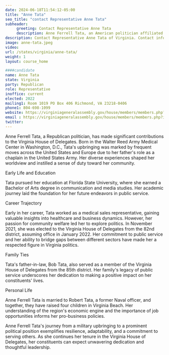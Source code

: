 ```yaml
---
date: 2024-06-18T11:54:12-05:00
title: "Anne Tata"
seo_title: "contact Representative Anne Tata"
subheader:
     greeting: Contact Representative Anne Tata
     description: Anne Ferrell Tata, an American politician affiliated with the Republican Party, assumed office as a member of the Virginia House of Delegates, representing District 99, on January 10, 2024.
description: Contact Representative Anne Tata of Virginia. Contact information for Anne Tata includes email address, phone number, and mailing address.
image: anne-tata.jpeg
video:
url: /states/virginia/anne-tata/
weight: 1
layout: course_home

####candidate
name: Anne Tata
state: Virginia
party: Republican
role: Representative
inoffice: current
elected: 2022
mailing1: Room 1019 PO Box 406 Richmond, VA 23218-0406
phone1: 804-698-1099
website: https://virginiageneralassembly.gov/house/members/members.php?id=H0345/
email : https://virginiageneralassembly.gov/house/members/members.php?id=H0345/
twitter: 
---
```

Anne Ferrell Tata, a Republican politician, has made significant contributions to the Virginia House of Delegates. Born in the Walter Reed Army Medical Center in Washington, D.C., Tata's upbringing was marked by frequent moves across the United States and Europe due to her father's role as a chaplain in the United States Army. Her diverse experiences shaped her worldview and instilled a sense of duty toward her community.

 Early Life and Education

Tata pursued her education at Florida State University, where she earned a Bachelor of Arts degree in communication and media studies. Her academic journey laid the foundation for her future endeavors in public service.

 Career Trajectory

Early in her career, Tata worked as a medical sales representative, gaining valuable insights into healthcare and business dynamics. However, her passion for community welfare led her to explore politics. In November 2021, she was elected to the Virginia House of Delegates from the 82nd district, assuming office in January 2022. Her commitment to public service and her ability to bridge gaps between different sectors have made her a respected figure in Virginia politics.

 Family Ties

Tata's father-in-law, Bob Tata, also served as a member of the Virginia House of Delegates from the 85th district. Her family's legacy of public service underscores her dedication to making a positive impact on her constituents' lives.

 Personal Life

Anne Ferrell Tata is married to Robert Tata, a former Naval officer, and together, they have raised four children in Virginia Beach. Her understanding of the region's economic engine and the importance of job opportunities informs her pro-business policies.

Anne Ferrell Tata's journey from a military upbringing to a prominent political position exemplifies resilience, adaptability, and a commitment to serving others. As she continues her tenure in the Virginia House of Delegates, her constituents can expect unwavering dedication and thoughtful leadership.
